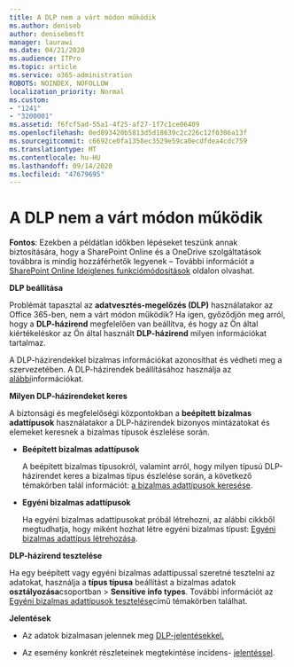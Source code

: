 ```yaml
---
title: A DLP nem a várt módon működik
ms.author: deniseb
author: denisebmsft
manager: laurawi
ms.date: 04/21/2020
ms.audience: ITPro
ms.topic: article
ms.service: o365-administration
ROBOTS: NOINDEX, NOFOLLOW
localization_priority: Normal
ms.custom:
- "1241"
- "3200001"
ms.assetid: f6fcf5ad-55a1-4f25-af27-1f7c1ce06409
ms.openlocfilehash: 0ed893420b5813d5d18639c2c226c12f0306a13f
ms.sourcegitcommit: c6692ce0fa1358ec3529e59ca0ecdfdea4cdc759
ms.translationtype: MT
ms.contentlocale: hu-HU
ms.lasthandoff: 09/14/2020
ms.locfileid: "47679695"
---
```

# <a name="dlp-not-working-as-expected"></a>A DLP nem a várt módon működik

**Fontos**: Ezekben a példátlan időkben lépéseket teszünk annak biztosítására, hogy a SharePoint Online és a OneDrive szolgáltatások továbbra is mindig hozzáférhetők legyenek – További információt a [SharePoint Online Ideiglenes funkciómódosítások](https://aka.ms/ODSPAdjustments) oldalon olvashat.

 **DLP beállítása**

Problémát tapasztal az **adatvesztés-megelőzés (DLP)** használatakor az Office 365-ben, nem a várt módon működik? Ha igen, győződjön meg arról, hogy a **DLP-házirend** megfelelően van beállítva, és hogy az Ön által kiértékeléskor az Ön által használt **DLP-házirend** milyen információkat tartalmaz.
  
A DLP-házirendekkel bizalmas információkat azonosíthat és védheti meg a szervezetében. A DLP-házirendek beállításához használja az [alábbi](https://docs.microsoft.com/office365/securitycompliance/prevent-data-loss#set-up-dlp)információkat.
  
 **Milyen DLP-házirendeket keres**
  
A biztonsági és megfelelőségi központokban a **beépített bizalmas adattípusok** használatakor a DLP-házirendek bizonyos mintázatokat és elemeket keresnek a bizalmas típusok észlelése során.
  
- **Beépített bizalmas adattípusok**

    A beépített bizalmas típusokról, valamint arról, hogy milyen típusú DLP-házirendet keres a bizalmas típus észlelése során, a következő témakörben talál információt: [a bizalmas adattípusok keresése](https://docs.microsoft.com/microsoft-365/compliance/sensitive-information-type-entity-definitions).

- **Egyéni bizalmas adattípusok**

    Ha egyéni bizalmas adattípusokat próbál létrehozni, az alábbi cikkből megtudhatja, hogy miként hozhat létre egyéni bizalmas típust: [Egyéni bizalmas adattípus létrehozása](https://docs.microsoft.com/microsoft-365/compliance/create-a-custom-sensitive-information-type).

**DLP-házirend tesztelése**

Ha egy beépített vagy egyéni bizalmas adattípussal szeretné tesztelni az adatokat, használja a **típus típusa** beállítást a bizalmas adatok **osztályozása**csoportban  >  **Sensitive info types**. További információt az [Egyéni bizalmas adattípusok tesztelése](https://docs.microsoft.com/microsoft-365/compliance/create-a-custom-sensitive-information-type#create-custom-sensitive-information-types-in-the-security--compliance-center)című témakörben találhat.

 **Jelentések**
  
- Az adatok bizalmasan jelennek meg [DLP-jelentésekkel.](https://docs.microsoft.com/microsoft-365/compliance/data-loss-prevention-policies#dlp-reports)

- Az esemény konkrét részleteinek megtekintése incidens- [jelentéssel](https://docs.microsoft.com/microsoft-365/compliance/data-loss-prevention-policies#incident-reports).
